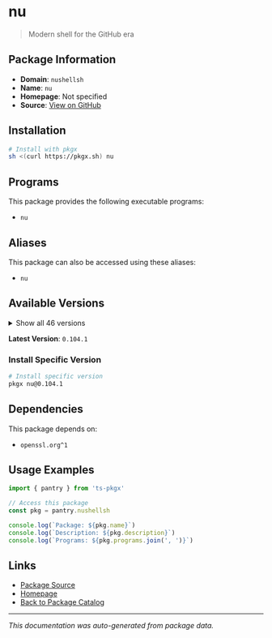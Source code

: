 # nu

> Modern shell for the GitHub era

## Package Information

- **Domain**: `nushellsh`
- **Name**: `nu`
- **Homepage**: Not specified
- **Source**: [View on GitHub](https://github.com/pkgxdev/pantry/tree/main/projects/nushell.sh/package.yml)

## Installation

```bash
# Install with pkgx
sh <(curl https://pkgx.sh) nu
```

## Programs

This package provides the following executable programs:

- `nu`

## Aliases

This package can also be accessed using these aliases:

- `nu`

## Available Versions

<details>
<summary>Show all 46 versions</summary>

- `0.104.1`, `0.104.0`, `0.103.0`, `0.102.0`, `0.101.0`
- `0.100.0`, `0.99.1`, `0.99.0`, `0.98.0`, `0.97.1`
- `0.97.0`, `0.96.1`, `0.96.0`, `0.95.0`, `0.94.2`
- `0.94.1`, `0.94.0`, `0.93.0`, `0.92.2`, `0.92.1`
- `0.92.0`, `0.91.0`, `0.90.1`, `0.90.0`, `0.89.0`
- `0.88.1`, `0.88.0`, `0.87.1`, `0.87.0`, `0.86.0`
- `0.85.0`, `0.84.0`, `0.83.1`, `0.83.0`, `0.82.0`
- `0.81.0`, `0.80.0`, `0.79.0`, `0.78.0`, `0.77.1`
- `0.77.0`, `0.76.0`, `0.75.0`, `0.74.0`, `0.73.0`
- `0.72.1`

</details>

**Latest Version**: `0.104.1`

### Install Specific Version

```bash
# Install specific version
pkgx nu@0.104.1
```

## Dependencies

This package depends on:

- `openssl.org^1`

## Usage Examples

```typescript
import { pantry } from 'ts-pkgx'

// Access this package
const pkg = pantry.nushellsh

console.log(`Package: ${pkg.name}`)
console.log(`Description: ${pkg.description}`)
console.log(`Programs: ${pkg.programs.join(', ')}`)
```

## Links

- [Package Source](https://github.com/pkgxdev/pantry/tree/main/projects/nushell.sh/package.yml)
- [Homepage](#)
- [Back to Package Catalog](../package-catalog.md)

---

*This documentation was auto-generated from package data.*

